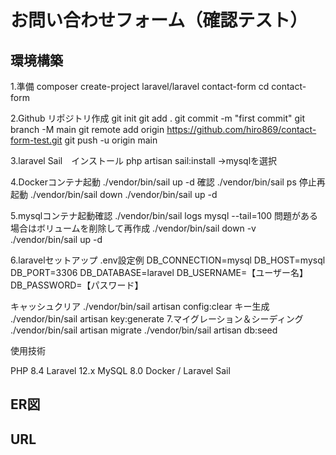 # お問い合わせフォーム（確認テスト）
## 環境構築
1.準備
composer create-project laravel/laravel contact-form
cd contact-form

2.Github リポジトリ作成
git init
git add .
git commit -m "first commit"
git branch -M main
git remote add origin https://github.com/hiro869/contact-form-test.git
git push -u origin main

3.laravel Sail　インストール
php artisan sail:install
->mysqlを選択

4.Dockerコンテナ起動
./vendor/bin/sail up -d
確認
./vendor/bin/sail ps
停止再起動
./vendor/bin/sail down
./vendor/bin/sail up -d

5.mysqlコンテナ起動確認
./vendor/bin/sail logs mysql --tail=100
問題がある場合はボリュームを削除して再作成
./vendor/bin/sail down -v
./vendor/bin/sail up -d

6.laravelセットアップ
.env設定例
DB_CONNECTION=mysql
DB_HOST=mysql
DB_PORT=3306
DB_DATABASE=laravel
DB_USERNAME=【ユーザー名】
DB_PASSWORD=【パスワード】

キャッシュクリア
./vendor/bin/sail artisan config:clear
キー生成
./vendor/bin/sail artisan key:generate
7.マイグレーション＆シーディング
./vendor/bin/sail artisan migrate
./vendor/bin/sail artisan db:seed

使用技術

PHP 8.4
Laravel 12.x
MySQL 8.0
Docker / Laravel Sail

## ER図

## URL
